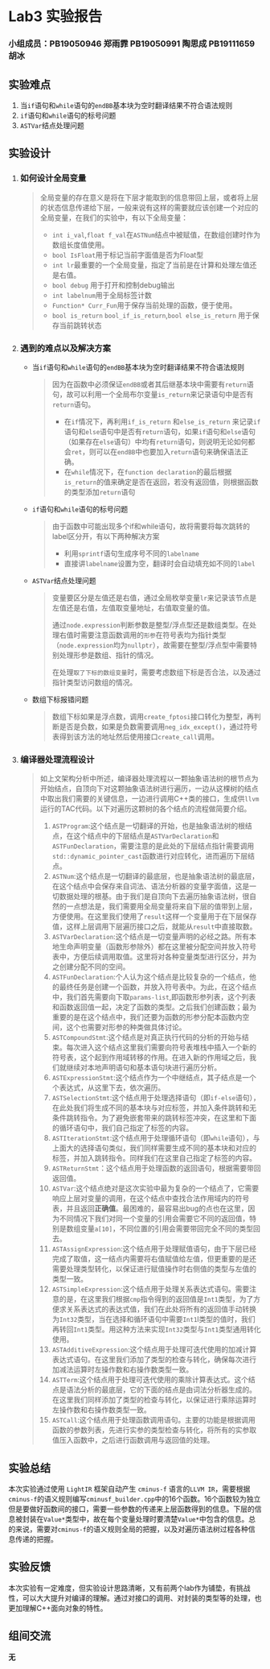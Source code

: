 # Lab3 实验报告

### 小组成员：PB19050946 郑雨霏 PB19050991 陶思成  PB19111659 胡冰


## 实验难点

1. 当`if`语句和`while`语句的`endBB`基本块为空时翻译结果不符合语法规则
2. `if`语句和`while`语句的标号问题
3. `ASTVar`结点处理问题

## 实验设计

1. ### 如何设计全局变量

   > 全局变量的存在意义是将在下层才能取到的信息带回上层，或者将上层的状态信息传递给下层，一般来说有这样的需要就应该创建一个对应的全局变量，在我们的实验中，有以下全局变量：
   >
   > - `int i_val`,`float f_val`在`ASTNum`结点中被赋值，在数组创建时作为数组长度值使用。 
   > - `bool IsFloat`用于标记当前字面值是否为Float型
   > - `int lr`最重要的一个全局变量，指定了当前是在计算和处理左值还是右值。
   > - `bool debug` 用于打开和控制debug输出
   > - `int labelnum`用于全局标签计数
   > - `Function* Curr_Fun`用于保存当前处理的函数，便于使用。
   > - `bool is_return` `bool_if_is_return`,`bool else_is_return` 用于保存当前跳转状态

2. ### 遇到的难点以及解决方案

   - 当`if`语句和`while`语句的`endBB`基本块为空时翻译结果不符合语法规则

     >因为在函数中必须保证`endBB`或者其后继基本块中需要有`return`语句，故可以利用一个全局布尔变量`is_return`来记录语句中是否有`return`语句。
     >
     >- 在`if`情况下，再利用`if_is_return` 和`else_is_return` 来记录`if`语句和`else`语句中是否有`return`语句，如果`if`语句和`else`语句（如果存在`else`语句）中均有`return`语句，则说明无论如何都会`ret`，则可以在`endBB`中也要加入`return`语句来确保语法正确。
     >- 在`while`情况下，在`function declaration`的最后根据`is_return`的值来确定是否在返回，若没有返回值，则根据函数的类型添加`return`语句

     

   - `if`语句和`while`语句的标号问题

     >由于函数中可能出现多个if和while语句，故将需要将每次跳转的label区分开，有以下两种解决方案
     >
     >- 利用`sprintf`语句生成序号不同的`labelname`
     >- 直接讲`labelname`设置为空，翻译时会自动填充如不同的`label`

     

   - `ASTVar`结点处理问题

     >变量要区分是左值还是右值，通过全局枚举变量`lr`来记录该节点是左值还是右值，左值取变量地址，右值取变量的值。
     >
     >通过`node.expression`判断参数是整型/浮点型还是数组类型。在处理右值时需要注意函数调用的`形参`在符号表均为指针类型（`node.expression`均为`nullptr`），故需要在整型/浮点型中需要特别处理形参是数组、指针的情况。
     >
     >在处理`取了下标的数组变量`时，需要考虑数组下标是否合法，以及通过指针类型访问数组的情况。

   - 数组下标报错问题

     >数组下标如果是浮点数，调用`create_fptosi`接口转化为整型，再判断是否是负数，如果是负数需要调用`neg_idx_except()`，通过符号表得到该方法的地址然后使用接口`create_call`调用。

3. ### 编译器处理流程设计

   > 如上文架构分析中所述，编译器处理流程以一颗抽象语法树的根节点为开始结点，自顶向下对这颗抽象语法树进行遍历，一边从这棵树的结点中取出我们需要的关键信息，一边进行调用C++类的接口，生成供`llvm`运行的TAC代码。以下对遍历这颗树的各个结点的流程做简要介绍。
   >
   > 1. `ASTProgram`:这个结点是一切翻译的开始，也是抽象语法树的根结点，在这个结点中的下层结点是`ASTVarDeclaration`和`ASTFunDeclaration`，需要注意的是此处的下层结点指针需要调用`std::dynamic_pointer_cast`函数进行对应转化，进而遍历下层结点。
   > 2. `ASTNum`:这个结点是一切翻译的最底层，也是抽象语法树的最底层，在这个结点中会保存来自词法、语法分析器的变量字面值，这是一切数据处理的根基。由于我们是自顶向下去遍历抽象语法树，很自然的一点想法是，我们需要用全局变量将来自下层的值带到上层，方便使用。在这里我们使用了`result`这样一个变量用于在下层保存值，这样上层调用下层遍历接口之后，就能从`result`中直接取数。
   > 3. `ASTVarDeclaration`:这个结点是一切变量声明的必经之路。所有本地生命声明变量（函数形参除外）都在这里被分配空间并放入符号表中，方便后续调用取值。这里将对各种变量类型进行区分，并为之创建分配不同的空间。
   > 4. `ASTFunDeclaration`:个人认为这个结点是比较复杂的一个结点，他的最终任务是创建一个函数，并放入符号表中。为此，在这个结点中，我们首先需要向下取`params-list`,即函数形参列表，这个列表和函数返回值一起，决定了函数的类型。之后我们创建函数；最为重要的是在这个结点中，我们还要为函数的形参分配本函数内空间，这个也需要对形参的种类做具体讨论。
   > 5. `ASTCompoundStmt`:这个结点是对真正执行代码的分析的开始与结束。每次进入这个结点这里我们需要向符号表堆栈中插入一个新的符号表，这个起到作用域转移的作用。在进入新的作用域之后，我们就继续对本地声明语句和基本语句块进行遍历分析。
   > 6. `ASTExpressionStmt`:这个结点作为一个中继结点，其子结点是一个个表达式，从这里下去，依次遍历。
   > 7. `ASTSelectionStmt`:这个结点用于处理选择语句（即`if-else`语句），在此处我们将生成不同的基本块与对应标签，并加入条件跳转和无条件跳转指令。为了避免嵌套带来的跳转标签冲突，在这里和下面的循环语句中，我们自己指定了标签的内容。
   > 8. `ASTIterationStmt`:这个结点用于处理循环语句（即`while`语句），与上面大的选择语句类似，我们同样需要生成不同的基本块和对应的标签，并加入跳转指令。同样我们在这里自己指定了标签的内容。
   > 9. `ASTReturnStmt`：这个结点用于处理函数的返回语句，根据需要带回返回值。
   > 10. `ASTVar`:这个结点绝对是这次实验中最为复杂的一个结点了，它需要响应上层对变量的调用，在这个结点中查找合法作用域内的符号表，并且返回**正确值**。最困难的，最容易出bug的点也在这里，因为不同情况下我们对同一个变量的引用会需要它不同的返回值，特别是数组变量`a[10]`，不同位置的引用会需要带回完全不同的类型回去。
   > 11. `ASTAssignExpression`:这个结点用于处理赋值语句，由于下层已经完成了取值，这一结点内需要将右值赋值给左值，但更重要的是还需要处理类型转化，以保证进行赋值操作时右侧值的类型与左值的类型一致。
   > 12. `ASTSimpleExpression`:这个结点用于处理关系表达式语句。需要注意的是，在这里我们根据`cmp`指令得到的返回值是`Int1`类型，为了方便求关系表达式的表达式值，我们在此处将所有的返回值手动转换为`Int32`类型，当在选择和循环语句中需要`Int1`l类型的值时，我们再转回`Int1`类型。用这种方法来实现`Int32`类型与`Int1`类型通用转化使用。
   > 13. `ASTAdditiveExpression`:这个结点用于处理可迭代使用的加减计算表达式语句。在这里我们添加了类型的检查与转化，确保每次进行加减法运算时左操作数和右操作数类型一致。
   > 14. `ASTTerm`:这个结点用于处理可迭代使用的乘除计算表达式。这个结点是语法分析的最底层，它的下面的结点是由词法分析器生成的。在这里我们同样添加了类型的检查与转化，以保证进行乘除运算时左操作数和右操作数类型一致。
   > 15. `ASTCall`:这个结点用于处理函数调用语句。主要的功能是根据调用函数的参数列表，先进行实参的类型检查与转化，将所有的实参取值压入函数中，之后进行函数调用与返回值的处理。
   >
   > 

## 实验总结

本次实验通过使用 `LightIR` 框架自动产生 `cminus-f` 语言的`LLVM IR`，需要根据`cminus-f`的语义规则编写`cminusf_builder.cpp`中的16个函数。16个函数较为独立但是要做好函数间的接口，需要一些参数的传递来上层函数得到的信息。下层的信息被封装在`Value*`类型中，故在每个变量处理时要清楚`Value*`中包含的信息。总的来说，需要对`cminus-f`的语义规则全局的把握，以及对遍历语法树过程各种信息传递的把握。

## 实验反馈 

本次实验有一定难度，但实验设计思路清晰，又有前两个lab作为铺垫，有挑战性，可以大大提升对编译的理解。通过对接口的调用、对封装的类型等的处理，也更加理解C++面向对象的特性。

## 组间交流 

**无**

